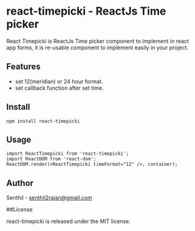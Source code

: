 # react-timepicki - ReactJs Time picker
React Timepicki is ReactJs Time picker component to implement in react app forms, it is re-usable component to implement easily in your project.


## Features

* set 12(meridian) or 24 hour format.
* set callback function after set time.


## Install

`npm install react-timepicki`


## Usage

```
import ReactTimepicki from 'react-timepicki';
import ReactDOM from 'react-dom';
ReactDOM.render(<ReactTimepicki timeFormat="12" />, container);
```
## Author

Senthil - senthil2rajan@gmail.com


##License

react-timepicki is released under the MIT license.